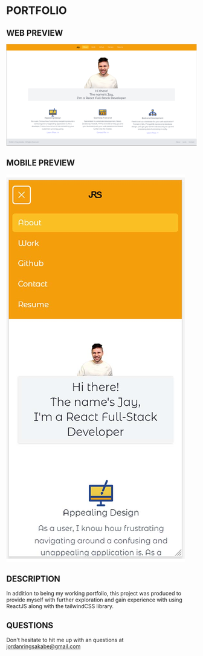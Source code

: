 # PORTFOLIO
## WEB PREVIEW
![webpreview](./src/Images/webpreview.png)
## MOBILE PREVIEW
![mobilepreview](./src/Images/mobilepreview.jpg)
## DESCRIPTION
In addition to being my working portfolio, this project was produced to provide myself with further exploration and gain experience with using ReactJS along with the tailwindCSS library. 

## QUESTIONS
Don't hesitate to hit me up with an questions at jordanringsakabe@gmail.com 


